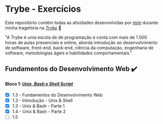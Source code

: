 # Trybe - Exercícios 
Este repositório contém todas as atividades desenvolvidas por _[mim](https://github.com/joaopedrospaz)_ durante minha tragetória na _[Trybe](https://www.betrybe.com/)_ :rocket:

"A Trybe é uma escola de de programação e conta com mais de 1.500 horas de aulas presenciais e online, aborda introdução ao desenvolvimento de software, front-end, back-end, ciência da computação, engenharia de software, metodologias ágeis e habilidades comportamentais."

## Fundamentos do Desenvolvimento Web :heavy_check_mark:
#### Bloco 1: _[Unix, Bash e Shell Script]()_
- [x] 1.3 - Fundamentos do Desenvolvimento Web
- [x] 1.3 - Introdução - Unix & Shell
- [x] 1.3 - Unix & Bash - Parte 1
- [x] 1.4 - Unix & Bash - Parte 2
- [ ] 1.5
